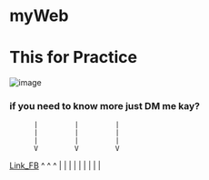 # myWeb
# This for Practice
![image](https://scontent.fbkk10-1.fna.fbcdn.net/v/t1.0-9/46506284_2077695238964715_6530900070269714432_o.jpg?_nc_cat=103&ccb=2&_nc_sid=e3f864&_nc_eui2=AeGNTKWElvk1aNIcDlim63we2e6wxTfSdo7Z7rDFN9J2jku1a1dIXOGf9tNaMnWDWwjfjotOCzdRHhyipaUrZGcg&_nc_ohc=5uALLDIRA8MAX9_r-hv&_nc_ht=scontent.fbkk10-1.fna&oh=8d179499c32bccd5b9b1f8d3183de54e&oe=600AE145)
### if you need to know more just DM me kay?
          |         |         |
          |         |         |
          |         |         |
          V         V         V
[Link_FB](https://www.facebook.com/SnaplerZ/)
          ^         ^         ^
          |         |         |
          |         |         |
          |         |         |
          
